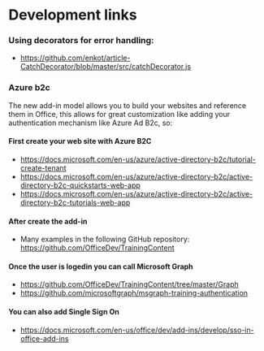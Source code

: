 # Development links

### Using decorators for error handling:
- https://github.com/enkot/article-CatchDecorator/blob/master/src/catchDecorator.js

### Azure b2c
The new add-in model allows you to build your websites and reference them in Office, this allows for great customization like adding your authentication mechanism like Azure Ad B2c, so:

#### First create your web site with Azure B2C
- https://docs.microsoft.com/en-us/azure/active-directory-b2c/tutorial-create-tenant
- https://docs.microsoft.com/en-us/azure/active-directory-b2c/active-directory-b2c-quickstarts-web-app
- https://docs.microsoft.com/en-us/azure/active-directory-b2c/active-directory-b2c-tutorials-web-app
  
#### After create the add-in
- Many examples in the following GitHub repository: https://github.com/OfficeDev/TrainingContent

#### Once the user is logedin you can call Microsoft Graph
- https://github.com/OfficeDev/TrainingContent/tree/master/Graph
- https://github.com/microsoftgraph/msgraph-training-authentication

#### You can also add Single Sign On
- https://docs.microsoft.com/en-us/office/dev/add-ins/develop/sso-in-office-add-ins  
